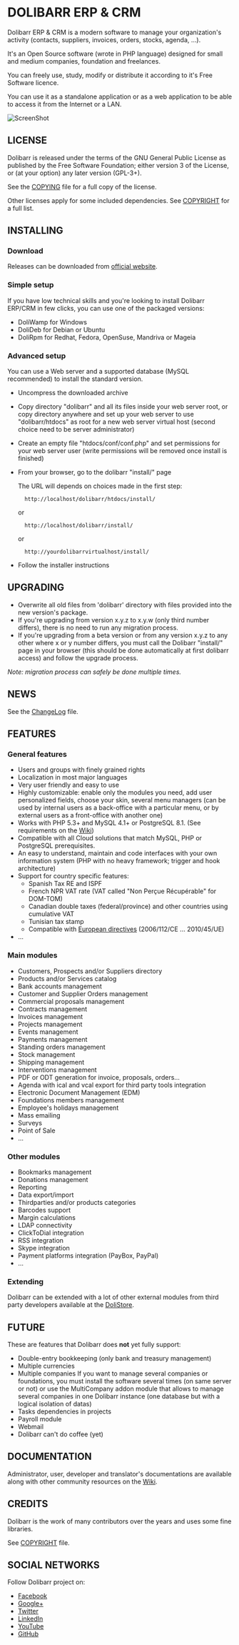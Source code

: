 # DOLIBARR ERP & CRM

Dolibarr ERP & CRM is a modern software to manage your organization's activity (contacts, suppliers, invoices, orders, stocks, agenda, ...).

It's an Open Source software (wrote in PHP language) designed for small and medium companies, foundation and freelances.

You can freely use, study, modify or distribute it according to it's Free Software licence.

You can use it as a standalone application or as a web application to be able to access it from the Internet or a LAN.

![ScreenShot](http://www.dolibarr.org/images/dolibarr_screenshot1_640x400.png)

## LICENSE

Dolibarr is released under the terms of the GNU General Public License as published by the Free Software Foundation; either version 3 of the License, or (at your option) any later version (GPL-3+).

See the [COPYING](COPYING) file for a full copy of the license.

Other licenses apply for some included dependencies. See [COPYRIGHT](COPYRIGHT) for a full list.

## INSTALLING

### Download

Releases can be downloaded from [official website](http://www.dolibarr.org/).

### Simple setup

If you have low technical skills and you're looking to install Dolibarr ERP/CRM in few clicks, you can use one of the packaged versions:

- DoliWamp for Windows
- DoliDeb for Debian or Ubuntu
- DoliRpm for Redhat, Fedora, OpenSuse, Mandriva or Mageia

### Advanced setup

You can use a Web server and a supported database (MySQL recommended) to install the standard version.

- Uncompress the downloaded archive
- Copy directory "dolibarr" and all its files inside your web server root, or copy directory anywhere and set up your web server to use "dolibarr/htdocs" as root for a new web server virtual host (second choice need to be server administrator)
- Create an empty file "htdocs/conf/conf.php" and set permissions for your web server user (write permissions will be removed once install is finished)
- From your browser, go to the dolibarr "install/" page

    The URL will depends on choices made in the first step:

        http://localhost/dolibarr/htdocs/install/
        
    or
    
        http://localhost/dolibarr/install/
        
    or
    
    	http://yourdolibarrvirtualhost/install/
   
- Follow the installer instructions

## UPGRADING

- Overwrite all old files from 'dolibarr' directory with files provided into the new version's package.
- If you're upgrading from version x.y.z to x.y.w (only third number differs), there is no need to run any migration process.
- If you're upgrading from a beta version or from any version x.y.z to any other where x or y number differs, you must call the Dolibarr "install/" page in your browser (this should be done automatically at first dolibarr access) and follow the upgrade process.

*Note: migration process can safely be done multiple times.*

## NEWS

See the [ChangeLog](ChangeLog) file.

## FEATURES

### General features
- Users and groups with finely grained rights
- Localization in most major languages
- Very user friendly and easy to use
- Highly customizable: enable only the modules you need, add user personalized fields, choose your skin, several menu managers (can be used by internal users as a back-office with a particular menu, or by external users as a front-office with another one)
- Works with PHP 5.3+ and MySQL 4.1+ or PostgreSQL 8.1. (See requirements on the [Wiki](http://wiki.dolibarr.org/index.php/Prerequisite))
- Compatible with all Cloud solutions that match MySQL, PHP or PostgreSQL prerequisites.
- An easy to understand, maintain and code interfaces with your own information system (PHP with no heavy framework; trigger and hook architecture)
- Support for country specific features:
    - Spanish Tax RE and ISPF
    - French NPR VAT rate (VAT called "Non Perçue Récupérable" for DOM-TOM)
    - Canadian double taxes (federal/province) and other countries using cumulative VAT
    - Tunisian tax stamp
    - Compatible with [European directives](http://europa.eu/legislation_summaries/taxation/l31057_en.htm) (2006/112/CE ... 2010/45/UE)
-    ...

### Main modules

- Customers, Prospects and/or Suppliers directory
- Products and/or Services catalog
- Bank accounts management
- Customer and Supplier Orders management
- Commercial proposals management
- Contracts management
- Invoices management
- Projects management
- Events management
- Payments management
- Standing orders management
- Stock management
- Shipping management
- Interventions management
- PDF or ODT generation for invoice, proposals, orders...
- Agenda with ical and vcal export for third party tools integration
- Electronic Document Management (EDM)
- Foundations members management
- Employee's holidays management
- Mass emailing
- Surveys
- Point of Sale
- …

### Other modules

- Bookmarks management
- Donations management
- Reporting
- Data export/import
- Thirdparties and/or products categories
- Barcodes support
- Margin calculations
- LDAP connectivity
- ClickToDial integration
- RSS integration
- Skype integration
- Payment platforms integration (PayBox, PayPal)
- …

### Extending

Dolibarr can be extended with a lot of other external modules from third party developers available at the [DoliStore](http://www.dolistore.com).

## FUTURE

These are features that Dolibarr does **not** yet fully support:

- Double-entry bookkeeping (only bank and treasury management)
- Multiple currencies
- Multiple companies
    If you want to manage several companies or foundations, you must install the software several times (on same server or not) or use the MultiCompany addon module that allows to manage several companies in one Dolibarr instance (one database but with a logical isolation of datas)
- Tasks dependencies in projects
- Payroll module
- Webmail
- Dolibarr can't do coffee (yet)

## DOCUMENTATION

Administrator, user, developer and translator's documentations are available along with other community resources on the [Wiki](http://wiki.dolibarr.org).

## CREDITS

Dolibarr is the work of many contributors over the years and uses some fine libraries.

See [COPYRIGHT](COPYRIGHT) file.

## SOCIAL NETWORKS

Follow Dolibarr project on:

- [Facebook](https://www.facebook.com/dolibarr)
- [Google+](https://plus.google.com/+DolibarrOrg)
- [Twitter](http://www.twitter.com/dolibarr)
- [LinkedIn](https://www.linkedin.com/company/association-dolibarr)
- [YouTube](https://www.youtube.com/user/DolibarrERPCRM)
- [GitHub](https://github.com/Dolibarr/dolibarr)
